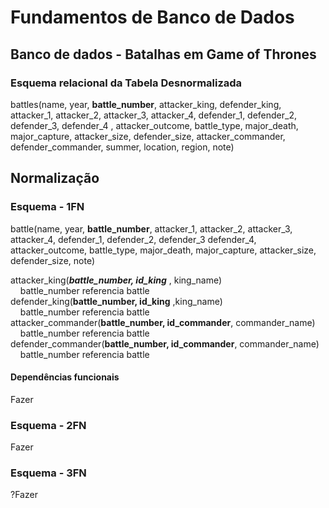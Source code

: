 <h1>Fundamentos de Banco de Dados</h1>
    <h2>Banco de dados - Batalhas em Game of Thrones</h2>

<h3>Esquema relacional da Tabela Desnormalizada</h3>
<p>
    battles(name, year, <strong>battle_number</strong>, attacker_king, defender_king, attacker_1, attacker_2, attacker_3, attacker_4, defender_1, defender_2, defender_3, defender_4 , attacker_outcome, battle_type, major_death, major_capture, attacker_size, defender_size, attacker_commander, defender_commander, summer, location, region, note)
</p>

<h2>Normalização</h2>
<h3>Esquema - 1FN</h3>
<p>  
battle(name, year, <strong>battle_number</strong>,  attacker_1, attacker_2, attacker_3, attacker_4, defender_1, defender_2, defender_3 defender_4, attacker_outcome, battle_type, major_death,  major_capture, attacker_size, defender_size, note)

attacker_king(_**battle_number, id_king**_</strong> , king_name)<br/>
&nbsp;&nbsp;&nbsp;&nbsp;battle_number referencia battle<br/>
defender_king(<strong>battle_number,  id_king</strong> ,king_name)<br/>
&nbsp;&nbsp;&nbsp;&nbsp;battle_number referencia battle<br/>
attacker_commander(<strong>battle_number, id_commander</strong>, commander_name)<br/>
&nbsp;&nbsp;&nbsp;&nbsp;battle_number referencia battle<br/>
defender_commander(<strong>battle_number, id_commander</strong>, commander_name)<br/>
&nbsp;&nbsp;&nbsp;&nbsp;battle_number referencia battle<br/>

</p>

<h4>Dependências funcionais</h4>
<p>Fazer</p>
<h3>Esquema - 2FN</h3>
<p> Fazer </p>

<h3>Esquema - 3FN </h3>
<p>?Fazer</p>
